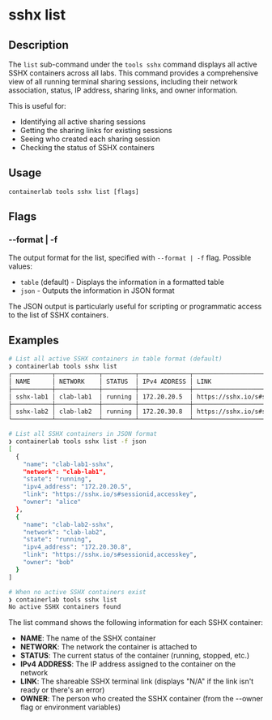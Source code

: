 # sshx list

## Description

The `list` sub-command under the `tools sshx` command displays all active SSHX containers across all labs. This command provides a comprehensive view of all running terminal sharing sessions, including their network association, status, IP address, sharing links, and owner information.

This is useful for:

- Identifying all active sharing sessions
- Getting the sharing links for existing sessions
- Seeing who created each sharing session
- Checking the status of SSHX containers

## Usage

```
containerlab tools sshx list [flags]
```

## Flags

### --format | -f

The output format for the list, specified with `--format | -f` flag. Possible values:

- `table` (default) - Displays the information in a formatted table
- `json` - Outputs the information in JSON format

The JSON output is particularly useful for scripting or programmatic access to the list of SSHX containers.

## Examples

```bash
# List all active SSHX containers in table format (default)
❯ containerlab tools sshx list
┌───────────┬────────────┬─────────┬──────────────┬─────────────────────────────────┬───────────┐
│ NAME      │ NETWORK    │ STATUS  │ IPv4 ADDRESS │ LINK                            │ OWNER     │
├───────────┼────────────┼─────────┼──────────────┼─────────────────────────────────┼───────────┤
│ sshx-lab1 │ clab-lab1  │ running │ 172.20.20.5  │ https://sshx.io/s#sessionid,key │ alice     │
├───────────┼────────────┼─────────┼──────────────┼─────────────────────────────────┼───────────┤
│ sshx-lab2 │ clab-lab2  │ running │ 172.20.30.8  │ https://sshx.io/s#sessionid,key │ bob       │
└───────────┴────────────┴─────────┴──────────────┴─────────────────────────────────┴───────────┘

# List all SSHX containers in JSON format
❯ containerlab tools sshx list -f json
[
  {
    "name": "clab-lab1-sshx",
    "network": "clab-lab1",
    "state": "running",
    "ipv4_address": "172.20.20.5",
    "link": "https://sshx.io/s#sessionid,accesskey",
    "owner": "alice"
  },
  {
    "name": "clab-lab2-sshx",
    "network": "clab-lab2",
    "state": "running",
    "ipv4_address": "172.20.30.8",
    "link": "https://sshx.io/s#sessionid,accesskey",
    "owner": "bob"
  }
]

# When no active SSHX containers exist
❯ containerlab tools sshx list
No active SSHX containers found
```

The list command shows the following information for each SSHX container:

- **NAME**: The name of the SSHX container
- **NETWORK**: The network the container is attached to
- **STATUS**: The current status of the container (running, stopped, etc.)
- **IPv4 ADDRESS**: The IP address assigned to the container on the network
- **LINK**: The shareable SSHX terminal link (displays "N/A" if the link isn't ready or there's an error)
- **OWNER**: The person who created the SSHX container (from the --owner flag or environment variables)
